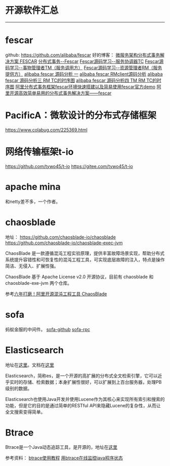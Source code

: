 ﻿# 开源软件汇总
---

# fescar
github: https://github.com/alibaba/fescar
好的博客：
[微服务架构分布式事务解决方案 FESCAR](https://www.oschina.net/p/fescar)
[分布式事务--Fescar](https://blog.csdn.net/qq924862077/article/details/86556559)
[Fescar源码学习--服务协调器TC](https://blog.csdn.net/qq924862077/article/details/86623703)
[Fescar源码学习--事物管理者TM（服务调用方）](https://blog.csdn.net/qq924862077/article/details/86623537)
[Fescar源码学习--资源管理者RM（服务提供方）](https://blog.csdn.net/qq924862077/article/details/86623666)
[alibaba fescar 源码分析 一](https://blog.csdn.net/hepei120/article/details/86549074)
[alibaba fescar RMclient源码分析](https://blog.csdn.net/hepei120/article/details/86553616)
[alibaba fescar 源码分析三 RM TC的时序图](https://blog.csdn.net/hepei120/article/details/86554130)
[alibaba fescar 源码分析四 TM RM TC的时序图](https://blog.csdn.net/hepei120/article/details/86598466)
[阿里分布式事务框架fescar环境快速搭建以及简易使用fescar官方demo](https://blog.csdn.net/ASzhiwei/article/details/86648347)
[阿里开源高效简单易用的分布式事务解决方案——fescar](https://www.jianshu.com/p/16b5900bb484)

# PacificA：微软设计的分布式存储框架
https://www.colabug.com/225369.html

# 网络传输框架t-io
https://github.com/tywo45/t-io
https://gitee.com/tywo45/t-io


# apache mina
和netty差不多，一个作者。

# chaosblade
地址：
https://github.com/chaosblade-io/chaosblade
https://github.com/chaosblade-io/chaosblade-exec-jvm

ChaosBlade 是一款遵循混沌工程实验原理，提供丰富故障场景实现，帮助分布式系统提升容错性和可恢复性的混沌工程工具，可实现底层故障的注入，特点是操作简洁、无侵入、扩展性强。

ChaosBlade 基于 Apache License v2.0 开源协议，目前有 chaosblade 和 chaosblade-exe-jvm 两个仓库。

参考[六年打磨！阿里开源混沌工程工具 ChaosBlade](https://mp.weixin.qq.com/s/QLlCeYq_j0EwVzEMHHTwPg)

# sofa
蚂蚁金服的中间件。
[sofa-github](https://github.com/alipay)
[sofa-rpc](https://www.sofastack.tech/sofa-rpc/docs/Test)

# Elasticsearch
地址在[这里](https://github.com/adamhand/elasticsearch)。文档在[这里](https://es.xiaoleilu.com/index.html)

Elasticsearch，简称es，是一个开源的高扩展的分布式全文检索引擎，它可以近乎实时的存储、检索数据；本身扩展性很好，可以扩展到上百台服务器，处理PB级别的数据。 

Elasticsearch也使用Java开发并使用Lucene作为其核心来实现所有索引和搜索的功能，但是它的目的是通过简单的RESTful API来隐藏Lucene的复杂性，从而让全文搜索变得简单。


# Btrace
Btrace是一个Java动态追踪工具，是开源的，地址在[这里](https://github.com/adamhand/btrace)

参考资料：
[btrace使用教程](https://blog.csdn.net/ZYC88888/article/details/81662671)
[用btrace在线监控java程序状态](https://blog.csdn.net/chaofanwei/article/details/20224339)
